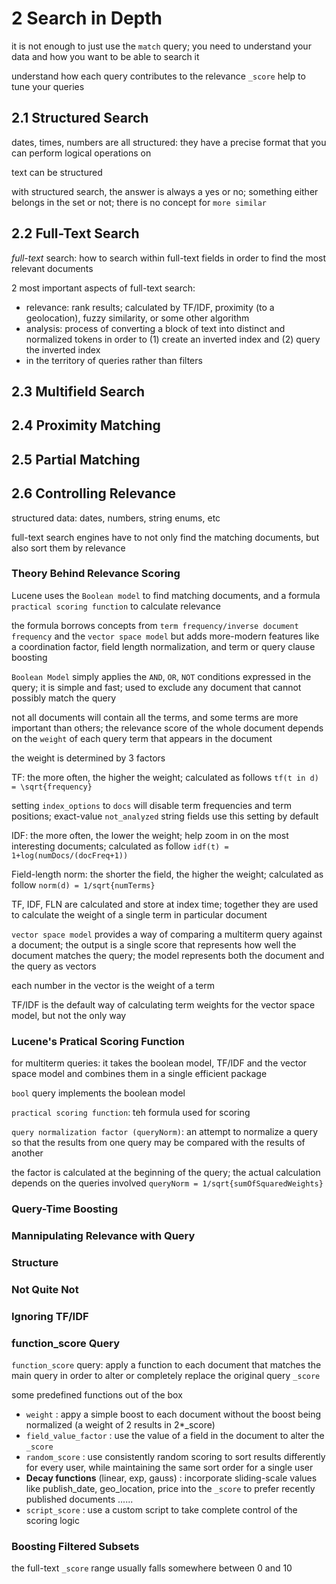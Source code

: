 # 2 Search in Depth

it is not enough to just use the `match` query; you need to understand your data and how you want to be able to search it

understand how each query contributes to the relevance `_score` help to tune your queries

## 2.1 Structured Search

dates, times, numbers are all structured: they have a precise format that you can perform logical operations on

text can be structured

with structured search, the answer is always a yes or no; something either belongs in the set or not; there is no concept for `more similar`

## 2.2 Full-Text Search

*full-text* search: how to search within full-text fields in order to find the most relevant documents 

2 most important aspects of full-text search: 

* relevance: rank results; calculated by TF/IDF, proximity (to a geolocation), fuzzy similarity, or some other algorithm
* analysis: process of converting a block of text into distinct and normalized tokens in order to (1) create an inverted index and (2) query the inverted index
* in the territory of queries rather than filters

## 2.3 Multifield Search

## 2.4 Proximity Matching

## 2.5 Partial Matching

## 2.6 Controlling Relevance

structured data: dates, numbers, string enums, etc

full-text search engines have to not only find the matching documents, but also sort them by relevance

### Theory Behind Relevance Scoring

Lucene uses the `Boolean model` to find matching documents, and a formula `practical scoring function` to calculate relevance

the formula borrows concepts from `term frequency/inverse document frequency` and the `vector space model` but adds more-modern features like a coordination factor, field length normalization, and term or query clause boosting

`Boolean Model` simply applies the `AND`, `OR`, `NOT` conditions expressed in the query; it is simple and fast; used to exclude any document that cannot possibly match the query

not all documents will contain all the terms, and some terms are more important than others; the relevance score of the whole document depends on the `weight` of each query term that appears in the document

the weight is determined by 3 factors

TF: the more often, the higher the weight; calculated as follows `tf(t in d) = \sqrt{frequency}`

setting `index_options` to `docs` will disable term frequencies and term positions; exact-value `not_analyzed` string fields use this setting by default

IDF: the more often, the lower the weight; help zoom in on the most interesting documents; calculated as follow `idf(t) = 1+log(numDocs/(docFreq+1))`

Field-length norm: the shorter the field, the higher the weight; calculated as follow `norm(d) = 1/sqrt{numTerms}`

TF, IDF, FLN are calculated and store at index time; together they are used to calculate the weight of a single term in particular document

`vector space model` provides a way of comparing a multiterm query against a document; the output is a single score that represents how well the document matches the query; the model represents both the document and the query as vectors

each number in the vector is the weight of a term

TF/IDF is the default way of calculating term weights for the vector space model, but not the only way

### Lucene's Pratical Scoring Function

for multiterm queries: it takes the boolean model, TF/IDF and the vector space model and combines them in a single efficient package

`bool` query implements the boolean model

`practical scoring function`: teh formula used for scoring

`query normalization factor (queryNorm)`: an attempt to normalize a query so that the results from one query may be compared with the results of another

the factor is calculated at the beginning of the query; the actual calculation depends on the queries involved `queryNorm = 1/sqrt{sumOfSquaredWeights}`



### Query-Time Boosting

### Mannipulating Relevance with Query

### Structure

### Not Quite Not

### Ignoring TF/IDF

### function_score Query

`function_score` query: apply a function to each document that matches the main query in order to alter or completely replace the original query `_score`

some predefined functions out of the box

- `weight`                                 : appy a simple boost to each document without the boost being normalized (a weight of 2 results in 2*_score)
- `field_value_factor`                     : use the value of a field in the document to alter the `_score`
- `random_score`                           : use consistently random scoring to sort results differently for every user, while maintaining the same sort order for a single user
- **Decay functions** (linear, exp, gauss) : incorporate sliding-scale values like publish_date, geo_location, price into the `_score` to prefer recently published documents ......
- `script_score`                           : use a custom script to take complete control of the scoring logic

### Boosting Filtered Subsets

the full-text `_score` range usually falls somewhere between 0 and 10

